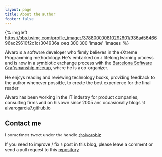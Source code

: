 ```yaml
---
layout: page
title: About the author
footer: false
---
```


{% img left https://pbs.twimg.com/profile_images/378800000810292601/936ad5646696ac29610f2c1ca304936a.jpeg 300 300 'image' 'images' %}

Alvaro is a software developer who firmly believes in the eXtreme Programming methodology. He's embarked on a lifelong learning process and is now in a symbiotic exchange process with the [Barcelona Software Craftsmanship meetup](http://www.meetup.com/Barcelona-Software-Craftsmanship/), where he is a co-organizer.

He enjoys reading and reviewing technology books, providing feedback to the author whenever possible, to create the best experience for the final reader

Alvaro has been working in the IT industry for product companies, consulting firms and on his own since 2005 and occasionally blogs at [alvarogarcia7.github.io](https://alvarogarcia7.github.io)

## Contact me

I sometimes tweet under the handle [@alvarobiz](http://twitter.com/@alvarobiz)

If you need to improve / fix a post in this blog, please leave a comment or send a pull request to this [repository](https://github.com/alvarogarcia7/blog_source/tree/source/source/_posts)
